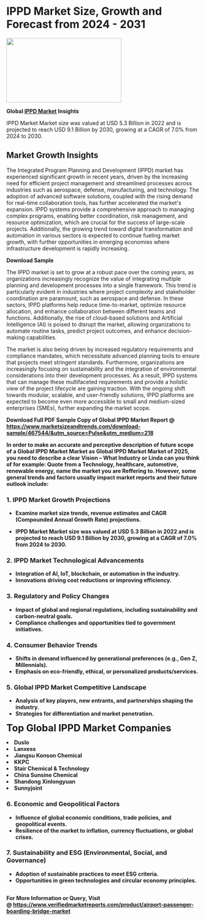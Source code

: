 <H1>IPPD Market Size, Growth and Forecast from 2024 - 2031</H1><img class="aligncenter size-medium wp-image-584254" src="https://thirdeyenews.in/wp-content/uploads/2024/09/Global-Market-Research-300x168.jpeg" alt="" width="300" height="168" /><p><strong>Global&nbsp;<a href="https://www.marketsizeandtrends.com/download-sample/467544/&amp;utm_source=Pulse&amp;utm_medium=218">IPPD Market</a> Insights</strong></p><p>IPPD Market Market size was valued at USD 5.3 Billion in 2022 and is projected to reach USD 9.1 Billion by 2030, growing at a CAGR of 7.0% from 2024 to 2030.</p><p><h2>Market Growth Insights</h2> <p>The Integrated Program Planning and Development (IPPD) market has experienced significant growth in recent years, driven by the increasing need for efficient project management and streamlined processes across industries such as aerospace, defense, manufacturing, and technology. The adoption of advanced software solutions, coupled with the rising demand for real-time collaboration tools, has further accelerated the market's expansion. IPPD systems provide a comprehensive approach to managing complex programs, enabling better coordination, risk management, and resource optimization, which are crucial for the success of large-scale projects. Additionally, the growing trend toward digital transformation and automation in various sectors is expected to continue fueling market growth, with further opportunities in emerging economies where infrastructure development is rapidly increasing.</p> <p><strong>Download Sample</strong></p> <p>The IPPD market is set to grow at a robust pace over the coming years, as organizations increasingly recognize the value of integrating multiple planning and development processes into a single framework. This trend is particularly evident in industries where project complexity and stakeholder coordination are paramount, such as aerospace and defense. In these sectors, IPPD platforms help reduce time-to-market, optimize resource allocation, and enhance collaboration between different teams and functions. Additionally, the rise of cloud-based solutions and Artificial Intelligence (AI) is poised to disrupt the market, allowing organizations to automate routine tasks, predict project outcomes, and enhance decision-making capabilities.</p> <p>The market is also being driven by increased regulatory requirements and compliance mandates, which necessitate advanced planning tools to ensure that projects meet stringent standards. Furthermore, organizations are increasingly focusing on sustainability and the integration of environmental considerations into their development processes. As a result, IPPD systems that can manage these multifaceted requirements and provide a holistic view of the project lifecycle are gaining traction. With the ongoing shift towards modular, scalable, and user-friendly solutions, IPPD platforms are expected to become even more accessible to small and medium-sized enterprises (SMEs), further expanding the market scope.</p> <p><strong></p><p><span class=""><strong>Download Full PDF Sample Copy of Global IPPD Market Report</strong> @ <a href="https://www.marketsizeandtrends.com/download-sample/467544/&amp;utm_source=Pulse&amp;utm_medium=218" target="_blank">https://www.marketsizeandtrends.com/download-sample/467544/&amp;utm_source=Pulse&amp;utm_medium=218</a></span></p><p>In order to make an accurate and perceptive description of future scope of a Global&nbsp;IPPD Market Market as Global&nbsp;IPPD Market Market of 2025, you need to describe a clear Vision &ndash; What Industry or Linda can you think of for example: Quote from a Technology, healthcare, automotive, renewable energy, name the market you are Reffering to. However, some general trends and factors usually impact market reports and their future outlook include:</p><h3>1.&nbsp;<strong>IPPD Market Growth Projections</strong></h3><ul><li>Examine market size trends, revenue estimates and CAGR (Compounded Annual Growth Rate) projections.</li><li><p>IPPD Market Market size was valued at USD 5.3 Billion in 2022 and is projected to reach USD 9.1 Billion by 2030, growing at a CAGR of 7.0% from 2024 to 2030.</p></li></ul><h3>2.&nbsp;<strong>IPPD Market Technological Advancements</strong></h3><ul><li>Integration of AI, IoT, blockchain, or automation in the industry.</li><li>Innovations driving cost reductions or improving efficiency.</li></ul><h3>3.&nbsp;<strong>Regulatory and Policy Changes</strong></h3><ul><li>Impact of global and regional regulations, including sustainability and carbon-neutral goals.</li><li>Compliance challenges and opportunities tied to government initiatives.</li></ul><h3>4.&nbsp;<strong>Consumer Behavior Trends</strong></h3><ul><li>Shifts in demand influenced by generational preferences (e.g., Gen Z, Millennials).</li><li>Emphasis on eco-friendly, ethical, or personalized products/services.</li></ul><h3>5.&nbsp;<strong>Global IPPD Market Competitive Landscape</strong></h3><ul><li>Analysis of key players, new entrants, and partnerships shaping the industry.</li><li>Strategies for differentiation and market penetration.</li></ul><p data-pm-slice="1 1 []"><span style="color: inherit; font-family: inherit; font-size: 25px;">Top Global IPPD Market Companies</span></p><div class="" data-test-id=""><p><li>Duslo</li><li> Lanxess</li><li> Jiangsu Konson Chemical</li><li> KKPC</li><li> Stair Chemical & Technology</li><li> China Sunsine Chemical</li><li> Shandong Xinlongyuan</li><li> Sunnyjoint</li></p></div><h3>6.&nbsp;<strong>Economic and Geopolitical Factors</strong></h3><ul><li>Influence of global economic conditions, trade policies, and geopolitical events.</li><li>Resilience of the market to inflation, currency fluctuations, or global crises.</li></ul><h3>7.&nbsp;<strong>Sustainability and ESG (Environmental, Social, and Governance)</strong></h3><ul><li>Adoption of sustainable practices to meet ESG criteria.</li><li>Opportunities in green technologies and circular economy principles.</li></ul><h2><strong style="font-size: 14px;">For More Information or Query, Visit @&nbsp;</strong><a style="background-color: #ffffff; font-size: 14px;" href="https://www.marketsizeandtrends.com/report/ippd-market/" target="_blank">https://www.verifiedmarketreports.com/product/airport-passenger-boarding-bridge-market</a></h2>
